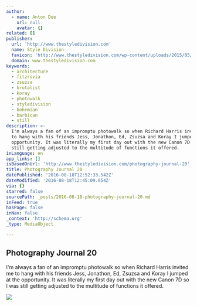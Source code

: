 ```yaml
---
author:
  - name: Anton Dee
    url: null
    avatar: {}
related: []
publisher:
  url: 'http://www.thestyledivision.com'
  name: Style Division
  favicon: 'http://www.thestyledivision.com/wp-content/uploads/2015/05/favicon2-copy.png'
  domain: www.thestyledivision.com
keywords:
  - architecture
  - fitzrovia
  - zsuzsa
  - brutalist
  - koray
  - photowalk
  - styledivision
  - bohemian
  - barbican
  - still
description: >-
  I'm always a fan of an impromptu photowalk so when Richard Harris invited me
  to hang with his friends Jess, Jonathon, Ed, Zsuzsa and Koray I jumped at the
  opportunity. It was literally my first day out with the new Canon 7D so I was
  still getting adjusted to the multitude of functions it offered.
inLanguage: en
app_links: []
isBasedOnUrl: 'http://www.thestyledivision.com/photography-journal-20'
title: Photography Journal 20
datePublished: '2016-08-18T12:52:33.542Z'
dateModified: '2016-08-18T12:45:09.854Z'
via: {}
starred: false
sourcePath: _posts/2016-08-18-photography-journal-20.md
inFeed: true
hasPage: false
inNav: false
_context: 'http://schema.org'
_type: MediaObject

---
```

<article style=""><h1>Photography Journal 20</h1><p>I'm always a fan of an impromptu photowalk so when Richard Harris invited me to hang with his friends Jess, Jonathon, Ed, Zsuzsa and Koray I jumped at the opportunity. It was literally my first day out with the new Canon 7D so I was still getting adjusted to the multitude of functions it offered.</p><img src="http://www.thestyledivision.com/wp-content/uploads/2016/04/exploring-london-gang-canon-sigma-lens-7.jpg" /></article>